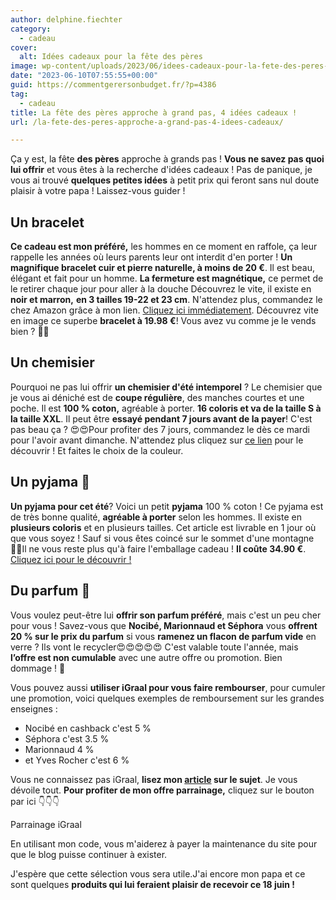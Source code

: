 ```yaml
---
author: delphine.fiechter
category:
  - cadeau
cover:
  alt: Idées cadeaux pour la fête des pères
image: wp-content/uploads/2023/06/idees-cadeaux-pour-la-fete-des-peres-e1686384178922.png
date: "2023-06-10T07:55:55+00:00"
guid: https://commentgerersonbudget.fr/?p=4386
tag:
  - cadeau
title: La fête des pères approche à grand pas, 4 idées cadeaux !
url: /la-fete-des-peres-approche-a-grand-pas-4-idees-cadeaux/

---
```

Ça y est, la fête **des pères** approche à grands pas ! **Vous ne savez pas quoi lui offrir** et vous êtes à la recherche d'idées cadeaux ! Pas de panique, je vous ai trouvé **quelques petites idées** à petit prix qui feront sans nul doute plaisir à votre papa ! Laissez-vous guider !

## Un bracelet

**Ce cadeau est mon préféré,** les hommes en ce moment en raffole, ça leur rappelle les années où leurs parents leur ont interdit d'en porter ! **Un magnifique bracelet cuir et pierre naturelle, à moins de 20 €**. Il est beau, élégant et fait pour un homme. **La fermeture est magnétique,** ce permet de le retirer chaque jour pour aller à la douche Découvrez le vite, il existe en **noir et marron,** **en 3 tailles 19-22 et 23 cm**. N'attendez plus, commandez le chez Amazon grâce à mon lien. [Cliquez ici immédiatement](https://amzn.to/3MK1hZA ""). Découvrez vite en image ce superbe **bracelet à 19.98 €**! Vous avez vu comme je le vends bien ? 🤣🤣

## Un chemisier

Pourquoi ne pas lui offrir **un chemisier d'été intemporel** ? Le chemisier que je vous ai déniché est de **coupe régulière**, des manches courtes et une poche. Il est **100 % coton,** agréable à porter. **16 coloris et va de la taille S à la taille XXL**. Il peut être **essayé pendant 7 jours avant de la payer**! C'est pas beau ça ? 😍😍Pour profiter des 7 jours, commandez le dès ce mardi pour l'avoir avant dimanche. N'attendez plus cliquez sur [ce lien](https://amzn.to/45Hw9lZ) pour le découvrir ! Et faites le choix de la couleur.

## Un pyjama 🥋

**Un pyjama pour cet été**? Voici un petit **pyjama** 100 % coton ! Ce pyjama est de très bonne qualité, **agréable à porter** selon les hommes. Il existe en **plusieurs coloris** et en plusieurs tailles. Cet article est livrable en 1 jour où que vous soyez ! Sauf si vous êtes coincé sur le sommet d'une montagne 🧗‍♀️Il ne vous reste plus qu'à faire l'emballage cadeau ! **Il coûte 34.90 €**. [Cliquez ici pour le découvrir !](https://amzn.to/43A3CNf "")

## Du parfum 🎁

Vous voulez peut-être lui **offrir son parfum préféré**, mais c'est un peu cher pour vous ! Savez-vous que **Nocibé, Marionnaud et Séphora** vous **offrent 20 % sur le prix du parfum** si vous **ramenez un flacon de parfum vide** en verre ? Ils vont le recycler😍😍😍😍😍 C'est valable toute l'année, mais **l’offre est non cumulable** avec une autre offre ou promotion. Bien dommage ! 🤔

Vous pouvez aussi **utiliser iGraal pour vous faire rembourser**, pour cumuler une promotion, voici quelques exemples de remboursement sur les grandes enseignes :

- Nocibé en cashback c'est 5 %
- Séphora c'est 3.5 %
- Marionnaud 4 %
- et Yves Rocher c'est 6 %

Vous ne connaissez pas iGraal, **lisez mon [article](https://commentgerersonbudget.fr/etre-recompense-pour-avoir-depense-igraal/ "") sur le sujet**. Je vous dévoile tout. **Pour profiter de mon offre parrainage,** cliquez sur le bouton par ici 👇👇👇

Parrainage iGraal

En utilisant mon code, vous m'aiderez à payer la maintenance du site pour que le blog puisse continuer à exister.

J'espère que cette sélection vous sera utile.J'ai encore mon papa et ce sont quelques **produits qui lui feraient plaisir de recevoir ce 18 juin !**
